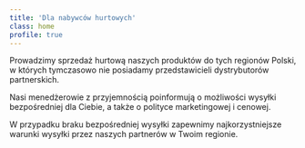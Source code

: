 ```yaml
---
title: 'Dla nabywców hurtowych'
class: home
profile: true
---
```


Prowadzimy sprzedaż hurtową naszych produktów do tych regionów 
Polski, w których tymczasowo nie posiadamy przedstawicieli dystrybutorów partnerskich.

Nasi menedżerowie z przyjemnością poinformują o możliwości wysyłki bezpośredniej 
dla Ciebie, a także o polityce marketingowej i cenowej.

W przypadku braku bezpośredniej wysyłki zapewnimy 
najkorzystniejsze warunki wysyłki przez naszych partnerów w Twoim regionie.